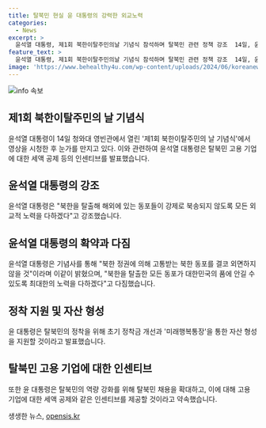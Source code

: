 ```yaml
---
title: 탈북민 현실 윤 대통령의 강력한 외교노력
categories:
  - News
excerpt: >
  윤석열 대통령, 제1회 북한이탈주민의날 기념식 참석하며 탈북민 관련 정책 강조  14일, 윤석열 대통령이 제1회 북한이탈주민의 날 기념식에 참석하여 북한 동포에 대한 정책을 강조했다. 북한 이탈주민을 고통 받는 동포로 보고 외면하지 않을 것을 약속하며, 탈북민의 안정적인 정착을 위해 정부 및 지방자치단체, 공공기관이 솔선수범하여 채용을 확대할 것이라고 밝혔다. 또한, 탈북민을 고용한 기업에는 세액 공제 등의 인센티브를 제공할 계획이라고 전했다. 이에 윤 대통령은 눈물을 훔치는 모습을 보이며 탈북민 정착에 대한 열정을 과시했다.
feature_text: >
  윤석열 대통령, 제1회 북한이탈주민의날 기념식 참석하며 탈북민 관련 정책 강조  14일, 윤석열 대통령이 제1회 북한이탈주민의 날 기념식에 참석하여 북한 동포에 대한 정책을 강조했다. 북한 이탈주민을 고통 받는 동포로 보고 외면하지 않을 것을 약속하며, 탈북민의 안정적인 정착을 위해 정부 및 지방자치단체, 공공기관이 솔선수범하여 채용을 확대할 것이라고 밝혔다. 또한, 탈북민을 고용한 기업에는 세액 공제 등의 인센티브를 제공할 계획이라고 전했다. 이에 윤 대통령은 눈물을 훔치는 모습을 보이며 탈북민 정착에 대한 열정을 과시했다.
image: 'https://www.behealthy4u.com/wp-content/uploads/2024/06/koreanews.jpg'
---
```


<p><img src="https://www.behealthy4u.com/wp-content/uploads/2024/06/koreanews.jpg" alt="info 속보" /></p>

<h2 data-ke-size="size26">제1회 북한이탈주민의 날 기념식</h2>

<p data-ke-size="size16">윤석열 대통령이 14일 청와대 영빈관에서 열린 '제1회 북한이탈주민의 날 기념식'에서 영상을 시청한 후 눈가를 만지고 있다. 이와 관련하여 윤석열 대통령은 탈북민 고용 기업에 대한 세액 공제 등의 인센티브를 발표했습니다.</p>

<h2 data-ke-size="size26">윤석열 대통령의 강조</h2>

<p data-ke-size="size16">윤석열 대통령은 "북한을 탈출해 해외에 있는 동포들이 강제로 북송되지 않도록 모든 외교적 노력을 다하겠다"고 강조했습니다.</p>

<h2 data-ke-size="size26">윤석열 대통령의 확약과 다짐</h2>

<p data-ke-size="size16">윤석열 대통령은 기념사를 통해 "북한 정권에 의해 고통받는 북한 동포를 결코 외면하지 않을 것"이라며 이같이 밝혔으며, "북한을 탈출한 모든 동포가 대한민국의 품에 안길 수 있도록 최대한의 노력을 다하겠다"고 다짐했습니다.</p>

<h2 data-ke-size="size26">정착 지원 및 자산 형성</h2>

<p data-ke-size="size16">윤 대통령은 탈북민의 정착을 위해 초기 정착금 개선과 '미래행복통장'을 통한 자산 형성을 지원할 것이라고 발표했습니다.</p>

<h2 data-ke-size="size26">탈북민 고용 기업에 대한 인센티브</h2>

<p data-ke-size="size16">또한 윤 대통령은 탈북민의 역량 강화를 위해 탈북민 채용을 확대하고, 이에 대해 고용 기업에 대한 세액 공제와 같은 인센티브를 제공할 것이라고 약속했습니다.</p>
생생한 뉴스, <a href="https://opensis.kr" rel="dofollow">opensis.kr</a>



